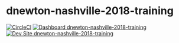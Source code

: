 # dnewton-nashville-2018-training

[![CircleCI](https://circleci.com/gh/nashville-2018-training/dnewton-nashville-2018-training.svg?style=shield)](https://circleci.com/gh/nashville-2018-training/dnewton-nashville-2018-training)
[![Dashboard dnewton-nashville-2018-training](https://img.shields.io/badge/dashboard-dnewton_nashville_2018_training-yellow.svg)](https://dashboard.pantheon.io/sites/b16f333a-2b64-43e1-852d-1e3f217f69f9#dev/code)
[![Dev Site dnewton-nashville-2018-training](https://img.shields.io/badge/site-dnewton_nashville_2018_training-blue.svg)](http://dev-dnewton-nashville-2018-training.pantheonsite.io/)